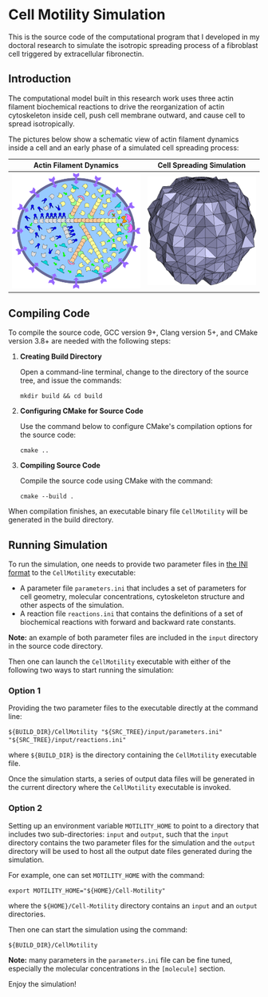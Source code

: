 # Cell Motility Simulation

This is the source code of the computational program that I developed in my doctoral research to simulate the isotropic spreading process of a fibroblast cell triggered by extracellular fibronectin.

## Introduction

The computational model built in this research work uses three actin filament biochemical reactions to drive the reorganization of actin cytoskeleton inside cell, push cell membrane outward, and cause cell to spread isotropically.

The pictures below show a schematic view of actin filament dynamics inside a cell and an early phase of a simulated cell spreading process:

|                   Actin Filament Dynamics                    |                  Cell Spreading Simulation                   |
| :----------------------------------------------------------: | :----------------------------------------------------------: |
| <img src="images/Cell-Space.png" alt="Cell-Space" style="zoom: 33%;" /> | <img src="images/Cell-Surface-Sphere-Grow.png" alt="Cell-Surface-Sphere-Grow" style="zoom:50%;" /> |

## Compiling Code

To compile the source code, GCC version 9+, Clang version 5+, and CMake version 3.8+ are needed with the following steps:

1.  **Creating Build Directory**

    Open a command-line terminal, change to the directory of the source tree, and issue the commands:

    ```shell
    mkdir build && cd build
    ```

2.  **Configuring CMake for Source Code**

    Use the command below to configure CMake's compilation options for the source code:

    ```shell
    cmake ..
    ```

3.  **Compiling Source Code**

    Compile the source code using CMake with the command:

    ```shell
    cmake --build .
    ```

When compilation finishes, an executable binary file `CellMotility` will be generated in the build directory.

## Running Simulation

To run the simulation, one needs to provide two parameter files in [the INI format](https://en.wikipedia.org/wiki/INI_file) to the `CellMotility` executable:

-   A parameter file `parameters.ini` that includes a set of parameters for cell geometry, molecular concentrations, cytoskeleton structure and other aspects of the simulation.
-   A reaction file `reactions.ini` that contains the definitions of a set of biochemical reactions with forward and backward rate constants.

**Note:** an example of both parameter files are included in the `input` directory in the source code directory.

Then one can launch the `CellMotility` executable with either of the following  two ways to start running the simulation:

### Option 1

Providing the two parameter files to the executable directly at the command line:

```shell
${BUILD_DIR}/CellMotility "${SRC_TREE}/input/parameters.ini" "${SRC_TREE}/input/reactions.ini"
```

where `${BUILD_DIR}` is the directory containing the `CellMotility` executable file.

Once the simulation starts, a series of output data files will be generated in the current directory where the `CellMotility` executable is invoked.

### Option 2

Setting up an environment variable `MOTILITY_HOME` to point to a directory that includes two sub-directories: `input` and `output`, such that the `input` directory contains the two parameter files for the simulation and the `output` directory will be used to host all the output date files generated during the simulation.

For example, one can set `MOTILITY_HOME` with the command:

```shell
export MOTILITY_HOME="${HOME}/Cell-Motility"
```

where the `${HOME}/Cell-Motility` directory contains an `input` and an `output` directories.

Then one can start the simulation using the command:

```shell
${BUILD_DIR}/CellMotility
```

**Note:** many parameters in the `parameters.ini` file can be fine tuned, especially the molecular concentrations in the `[molecule]` section.

Enjoy the simulation!
